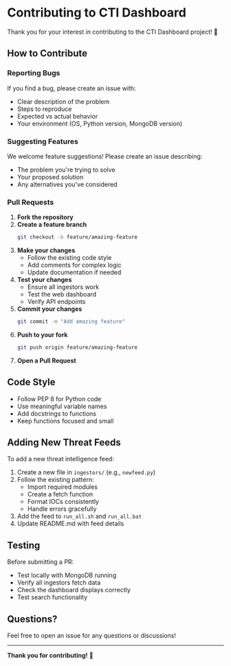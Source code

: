 # Contributing to CTI Dashboard

Thank you for your interest in contributing to the CTI Dashboard project! 🎉

## How to Contribute

### Reporting Bugs

If you find a bug, please create an issue with:
- Clear description of the problem
- Steps to reproduce
- Expected vs actual behavior
- Your environment (OS, Python version, MongoDB version)

### Suggesting Features

We welcome feature suggestions! Please create an issue describing:
- The problem you're trying to solve
- Your proposed solution
- Any alternatives you've considered

### Pull Requests

1. **Fork the repository**
2. **Create a feature branch**
   ```bash
   git checkout -b feature/amazing-feature
   ```
3. **Make your changes**
   - Follow the existing code style
   - Add comments for complex logic
   - Update documentation if needed
4. **Test your changes**
   - Ensure all ingestors work
   - Test the web dashboard
   - Verify API endpoints
5. **Commit your changes**
   ```bash
   git commit -m "Add amazing feature"
   ```
6. **Push to your fork**
   ```bash
   git push origin feature/amazing-feature
   ```
7. **Open a Pull Request**

## Code Style

- Follow PEP 8 for Python code
- Use meaningful variable names
- Add docstrings to functions
- Keep functions focused and small

## Adding New Threat Feeds

To add a new threat intelligence feed:

1. Create a new file in `ingestors/` (e.g., `newfeed.py`)
2. Follow the existing pattern:
   - Import required modules
   - Create a fetch function
   - Format IOCs consistently
   - Handle errors gracefully
3. Add the feed to `run_all.sh` and `run_all.bat`
4. Update README.md with feed details

## Testing

Before submitting a PR:
- Test locally with MongoDB running
- Verify all ingestors fetch data
- Check the dashboard displays correctly
- Test search functionality

## Questions?

Feel free to open an issue for any questions or discussions!

---

**Thank you for contributing!** 🙏
